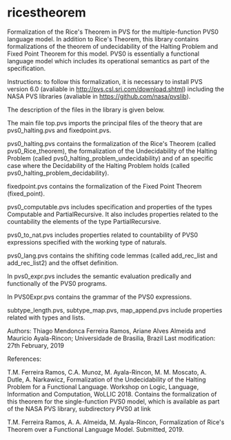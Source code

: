# ricestheorem
Formalization of the Rice's Theorem in PVS for the multiple-function PVS0 language model.
In addition to Rice's Theorem, this library contains formalizations of the theorem of
undecidability of the Halting Problem and Fixed Point Theorem for this model. PVS0 is
essentially a functional language model which includes its operational semantics as part
of the specification. 

Instructions:  to follow this formalization, it is necessary to install PVS version
6.0 (avaliable in http://pvs.csl.sri.com/download.shtml) including the NASA PVS libraries
(avaliable in https://github.com/nasa/pvslib).

The description of the files in the library is given below. 

The main file top.pvs imports the principal files of the theory that are  
pvs0_halting.pvs and fixedpoint.pvs.

pvs0_halting.pvs contains the formalization of the Rice's Theorem (called 
pvs0_Rice_theorem), the formalization of the Undecidability of the Halting Problem 
(called pvs0_halting_problem_undecidability) and of an specific case where the 
Decidability of the Halting Problem holds (called pvs0_halting_problem_decidability).

fixedpoint.pvs contains the formalization of the Fixed Point Theorem (fixed_point).

pvs0_computable.pvs includes specification and properties of the types Computable 
and PartialRecursive. It also includes properties related to the countability 
the elements of the type PartialRecursive.

pvs0_to_nat.pvs includes properties related to countability of PVS0 expressions 
specified with the working type of naturals.

pvs0_lang.pvs contains the shifiting code lemmas (called add_rec_list and add_rec_list2) and the offset definition.

In pvs0_expr.pvs includes the semantic evaluation predically and functionally of the PVS0 programs.

In PVS0Expr.pvs contains the grammar of the PVS0 expressions.

subtype_length.pvs, subtype_map.pvs, map_append.pvs include properties related with types and lists.


Authors: Thiago Mendonca Ferreira Ramos, Ariane Alves Almeida and Mauricio Ayala-Rincon; Universidade de Brasilia, Brazil
Last modification: 27th February, 2019

References:

T.M. Ferreira Ramos, C.A. Munoz, M. Ayala-Rincon, M. M. Moscato, A. Dutle, A. Narkawicz, 
Formalization of the Undecidability of the Halting Problem for a Functional Language.
Workshop on Logic, Language, Information and Computation, WoLLIC 2018.
Contains the formalization of this theorem for the single-function PVS0 model, which is
available as part of the NASA PVS library, subdirectory PVS0  at link

T.M. Ferreira Ramos, A. A. Almeida, M. Ayala-Rincon, 
Formalization of Rice's Theorem over a Functional Language Model.
Submitted, 2019.
